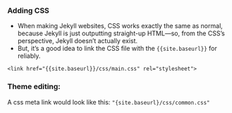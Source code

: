 
### Adding CSS
- When making Jekyll websites, CSS works exactly the same as normal, because Jekyll is just outputting straight-up HTML—so, from the CSS’s perspective, Jekyll doesn’t actually exist.
- But, it’s a good idea to link the CSS file with the `{{site.baseurl}}` for reliably.
```
<link href="{{site.baseurl}}/css/main.css" rel="stylesheet">
```


### Theme editing:
A css meta link would look like this: `"{site.baseurl}/css/common.css"`
